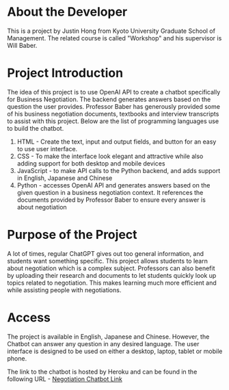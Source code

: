 # **About the Developer**

This is a project by Justin Hong from Kyoto University Graduate School of Management. The related course is called "Workshop" and his supervisor is Will Baber. 

# **Project Introduction**

The idea of this project is to use OpenAI API to create a chatbot specifically for Business Negotiation. The backend generates answers based on the question the user provides. Professor Baber has generously provided some of his business negotiation documents, textbooks and interview transcripts to assist with this project. Below are the list of programming languages use to build the chatbot.

 1. HTML - Create the text, input and output fields, and button for an easy to use user interface. 
 2. CSS - To make the interface look elegant and attractive while also adding support for both desktop and mobile devices
 3. JavaScript - to make API calls to the Python backend, and adds support in English, Japanese and Chinese
 4. Python - accesses OpenAI API and generates answers based on the given question in a business negotiation context. It references the documents provided by Professor Baber to ensure every answer is about negotiation

# **Purpose of the Project**

A lot of times, regular ChatGPT gives out too general information, and students want something specific. This project allows students to learn about negotiation which is a complex subject. Professors can also benefit by uploading their research and documents to let students quickly look up topics related to negotiation. This makes learning much more efficient and while assisting people with negotiations.

# **Access**

The project is available in English, Japanese and Chinese. However, the Chatbot can answer any question in any desired language. The user interface is designed to be used on either a desktop, laptop, tablet or mobile phone.

The link to the chatbot is hosted by Heroku and can be found in the following URL - [Negotiation Chatbot Link](https://negotiation-bot-f4a216d5a4ad.herokuapp.com)
